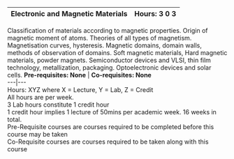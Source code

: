 **Electronic and Magnetic Materials** | **Hours: 3 0 3**  
---|---  
Classification of materials according to magnetic properties. Origin of magnetic moment of atoms. Theories of all types of magnetism. Magnetisation curves, hysteresis. Magnetic domains, domain walls, methods of observation of domains. Soft magnetic materials, Hard magnetic materials, powder magnets. Semiconductor devices and VLSI, thin film technology, metallization, packaging. Optoelectronic devices and solar cells.
**Pre-requisites: None** | **Co-requisites: None**  
---|---  
Hours: XYZ where X = Lecture, Y = Lab, Z = Credit  
All hours are per week.  
3 Lab hours constitute 1 credit hour  
1 credit hour implies 1 lecture of 50mins per academic week. 16 weeks in total.  
Pre-Requisite courses are courses required to be completed before this course may be taken  
Co-Requisite courses are courses required to be taken along with this course

